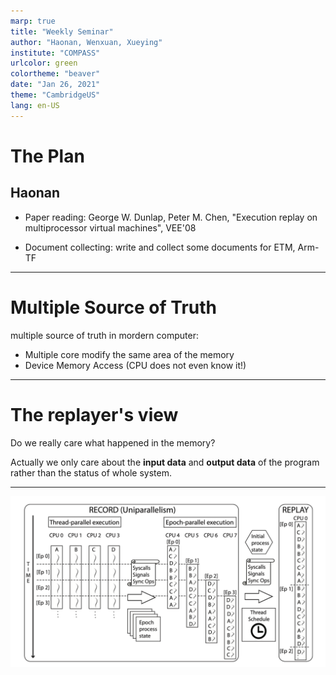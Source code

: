 ```yaml
---
marp: true
title: "Weekly Seminar"
author: "Haonan, Wenxuan, Xueying"
institute: "COMPASS"
urlcolor: green
colortheme: "beaver"
date: "Jan 26, 2021"
theme: "CambridgeUS"
lang: en-US
---
```


# The Plan

## Haonan

- Paper reading: George W. Dunlap, Peter M. Chen, "Execution replay on multiprocessor virtual machines", VEE'08

- Document collecting: write and collect some documents for ETM, Arm-TF

---

<!-- This is Wenxuan's Part -->

# Multiple Source of Truth

multiple source of truth in mordern computer:

- Multiple core modify the same area of the memory
- Device Memory Access (CPU does not even know it!)

---

# The replayer's view

Do we really care what happened in the memory?

Actually we only care about the **input data** and **output data** of the program rather than the status of whole system.

---

![](doubleplay.png)


